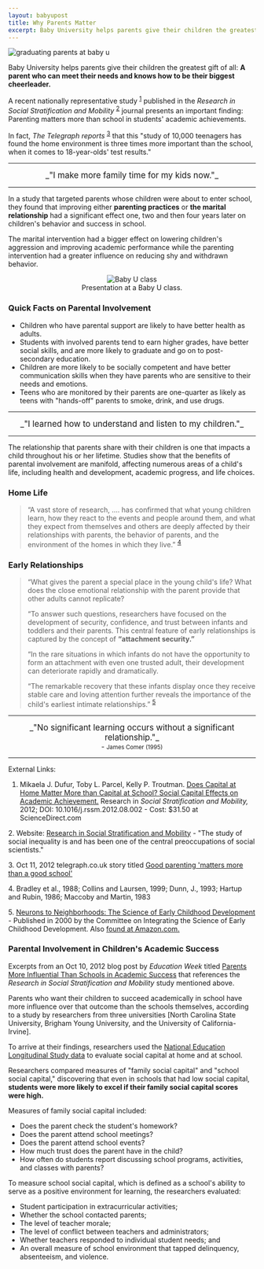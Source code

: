 ```yaml
---
layout: babyupost
title: Why Parents Matter
excerpt: Baby University helps parents give their children the greatest gift of all
---
```



![graduating parents at baby u](https://farm9.staticflickr.com/8671/16123573514_7f8d93a54c_o.jpg)



Baby University helps parents give their children the greatest gift of all: **A parent who can meet their needs and knows how to be their biggest cheerleader.**

A recent nationally representative study <sup class="footnote"><a href="#fn1">1</a></sup> published in the _Research in Social Stratification and Mobility_ <sup class="footnote"><a href="#fn2">2</a></sup> journal presents an important finding: Parenting matters more than school in students' academic achievements.



In fact, _The Telegraph reports_ <sup class="footnote"><a href="#fn3">3</a></sup> that this "study of 10,000 teenagers has found the home environment is three times more important than the school, when it comes to 18-year-olds' test results."


---

<div style="text-align:center;" markdown="1">
<big>_"I make more family time for my kids now."_</big>
</div>

---


In a study that targeted parents whose children were about to enter school, they found that improving either **parenting practices** or **the marital relationship** had a significant effect one, two and then four years later on children's behavior and success in school. 

The marital intervention had a bigger effect on lowering children's aggression and improving academic performance while the parenting intervention had a greater influence on reducing shy and withdrawn behavior.

<div style="text-align:center;" class="photo-caption"> 
<img alt="Baby U class" src="https://c1.staticflickr.com/1/588/21804314552_de27d36015_o.jpg" />
<br />Presentation at a Baby U class.
</div>



### Quick Facts on Parental Involvement

* Children who have parental support are likely to have better health as adults.
* Students with involved parents tend to earn higher grades, have better social skills, and are more likely to graduate and go on to post-secondary education.
* Children are more likely to be socially competent and have better communication skills when they have parents who are sensitive to their needs and emotions.
* Teens who are monitored by their parents are one-quarter as likely as teens with "hands-off" parents to smoke, drink, and use drugs.


---

<div style="text-align:center;" markdown="1">
<big>_"I learned how to understand and listen to my children."_</big>
</div>

---


The relationship that parents share with their children is one that impacts a child throughout his or her lifetime. Studies show that the benefits of parental involvement are manifold, affecting numerous areas of a child's life, including health and development, academic progress, and life choices.


### Home Life

> “A vast store of research, …. has confirmed that what young children learn, how they react to the events and people around them, and what they expect from themselves and others are deeply affected by their relationships with parents, the behavior of parents, and the environment of the homes in which they live.” <sup class="footnote"><a href="#fn4">4</a></sup>


### Early Relationships

<blockquote markdown="1">“What gives the parent a special place in the young child's life? What does the close emotional relationship with the parent provide that other adults cannot replicate? 

“To answer such questions, researchers have focused on the development of security, confidence, and trust between infants and toddlers and their parents. This central feature of early relationships is captured by the concept of **“attachment security.”** 

“In the rare situations in which infants do not have the opportunity to form an attachment with even one trusted adult, their development can deteriorate rapidly and dramatically.

“The remarkable recovery that these infants display once they receive stable care and loving attention further reveals the importance of the child's earliest intimate relationships.” <sup class="footnote"><a href="#fn5">5</a></sup>
</blockquote>


---

<div style="text-align:center;" markdown="1">
<big>_"No significant learning occurs without a significant relationship."_</big>
<br /> - <small>James Comer (1995)</small>
</div> 

---




External Links:

<a name="fn1"></a>
1. Mikaela J. Dufur, Toby L. Parcel, Kelly P. Troutman. [Does Capital at Home Matter More than Capital at School? Social Capital Effects on Academic Achievement.](http://www.sciencedirect.com/science/article/pii/S027656241200042X) Research in _Social Stratification and Mobility,_ 2012; DOI: 10.1016/j.rssm.2012.08.002 - Cost: $31.50 at ScienceDirect.com

<a name="fn2"></a>
2. Website: [Research in Social Stratification and Mobility](http://www.journals.elsevier.com/research-in-social-stratification-and-mobility/) - "The study of social inequality is and has been one of the central preoccupations of social scientists."

<a name="fn3"></a>
3. Oct 11, 2012 telegraph.co.uk story titled [Good parenting 'matters more than a good school'](http://www.telegraph.co.uk/education/educationnews/9602564/Good-parenting-matters-more-than-a-good-schoolsc.html)

<a name="fn4"></a>
4. Bradley et al., 1988; Collins and Laursen, 1999; Dunn, J., 1993; Hartup and Rubin, 1986; Maccoby and Martin, 1983

<a name="fn5"></a>
5. [Neurons to Neighborhoods: The Science of Early Childhood Development](http://www.nap.edu/catalog/9824/from-neurons-to-neighborhoods-the-science-of-early-childhood-development) - Published in 2000 by the Committee on Integrating the Science of Early Childhood Development. Also [found at Amazon.com.](http://www.amazon.com/From-Neurons-Neighborhoods-Childhood-Development/dp/0309069882) 



### Parental Involvement in Children's Academic Success

Excerpts from an Oct 10, 2012 blog post by _Education Week_ titled [Parents More Influential Than Schools in Academic Success](http://blogs.edweek.org/edweek/parentsandthepublic/2012/10/study_parents_more_influential_than_schools_in_academic_success.html) that references the _Research in Social Stratification and Mobility_ study mentioned above.

<div class="highlighted" markdown="1">
Parents who want their children to succeed academically in school have more influence over that outcome than the schools themselves, according to a study by researchers from three universities [North Carolina State University, Brigham Young University, and the University of California-Irvine].

To arrive at their findings, researchers used the [National Education Longitudinal Study data](http://nces.ed.gov/surveys/els2002/) to evaluate social capital at home and at school.

Researchers compared measures of "family social capital" and "school social capital," discovering that even in schools that had low social capital, **students were more likely to excel if their family social capital scores were high.**

Measures of family social capital included:

* Does the parent check the student's homework?
* Does the parent attend school meetings?
* Does the parent attend school events?
* How much trust does the parent have in the child?
* How often do students report discussing school programs, activities, and classes with parents?

To measure school social capital, which is defined as a school's ability to serve as a positive environment for learning, the researchers evaluated:

* Student participation in extracurricular activities;
* Whether the school contacted parents;
* The level of teacher morale;
* The level of conflict between teachers and administrators;
* Whether teachers responded to individual student needs; and
* An overall measure of school environment that tapped delinquency, absenteeism, and violence.

</div>

